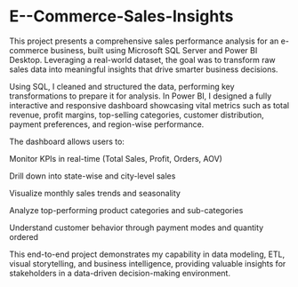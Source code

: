 # E--Commerce-Sales-Insights
This project presents a comprehensive sales performance analysis for an e-commerce business, built using Microsoft SQL Server and Power BI Desktop. Leveraging a real-world dataset, the goal was to transform raw sales data into meaningful insights that drive smarter business decisions.

Using SQL, I cleaned and structured the data, performing key transformations to prepare it for analysis. In Power BI, I designed a fully interactive and responsive dashboard showcasing vital metrics such as total revenue, profit margins, top-selling categories, customer distribution, payment preferences, and region-wise performance.

The dashboard allows users to:

Monitor KPIs in real-time (Total Sales, Profit, Orders, AOV)

Drill down into state-wise and city-level sales

Visualize monthly sales trends and seasonality

Analyze top-performing product categories and sub-categories

Understand customer behavior through payment modes and quantity ordered

This end-to-end project demonstrates my capability in data modeling, ETL, visual storytelling, and business intelligence, providing valuable insights for stakeholders in a data-driven decision-making environment.
